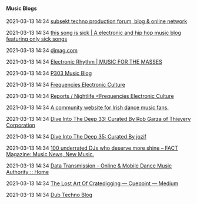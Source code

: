 ####  Music Blogs

2021-03-13 14:34 [subsekt techno production forum, blog &amp; online network](http://www.subsekt.com/)

2021-03-13 14:34 [this song is sick | A electronic and hip hop music blog featuring only sick songs](http://thissongissick.com/#sthash.VpMgnOzI.dpbs)

2021-03-13 14:34 [djmag.com](http://djmag.com/)

2021-03-13 14:34 [Electronic Rhythm | MUSIC FOR THE MASSES](http://www.electronicrhythm.com/)

2021-03-13 14:34 [P303 Music Blog](http://www.pegasus303.com/blog/)

2021-03-13 14:34 [Frequencies Electronic Culture](http://www.frequencies.eu/)

2021-03-13 14:34 [Reports / Nightlife &lt;Frequencies Electronic Culture](http://www.frequencies.eu/category/reports-nightlife/)

2021-03-13 14:34 [A community website for Irish dance music fans.](http://www.clubbersguideireland.com/main/)

2021-03-13 14:34 [Dive Into The Deep 33: Curated By Rob Garza of Thievery Corporation](http://blog.lessthan3.com/2014/10/dive-into-the-deep-33-curated-by-rob-garza-of-thievery-corporation/)

2021-03-13 14:34 [Dive Into The Deep 35: Curated By jozif](http://blog.lessthan3.com/2014/10/dive-into-the-deep-35-curated-by-jozif/)

2021-03-13 14:34 [100 underrated DJs who deserve more shine – FACT Magazine: Music News, New Music.](http://www.factmag.com/2014/10/26/100-underrated-djs/)

2021-03-13 14:34 [Data Transmission - Online &amp; Mobile Dance Music Authority :: Home](http://www.datatransmission.us/)

2021-03-13 14:34 [The Lost Art Of Cratedigging — Cuepoint — Medium](https://medium.com/cuepoint/the-lost-art-of-cratedigging-4ed652643618)

2021-03-13 14:34 [Dub Techno Blog](http://www.dubtechnoblog.com/)



